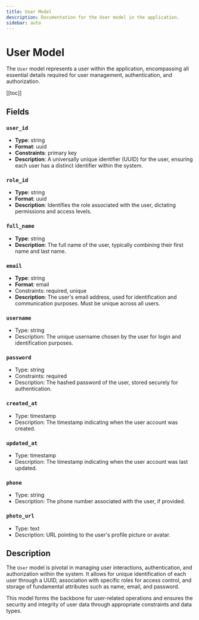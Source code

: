 ```yaml
---
title: User Model
description: Documentation for the User model in the application.
sidebar: auto
---
```


# User Model

The `User` model represents a user within the application, encompassing all essential details required for user management, authentication, and authorization.

[[toc]]

## Fields

### `user_id`
- **Type**: string
- **Format**: uuid
- **Constraints**: primary key
- **Description**: A universally unique identifier (UUID) for the user, ensuring each user has a distinct identifier within the system.

### `role_id`
- **Type**: string
- **Format**: uuid
- **Description**: Identifies the role associated with the user, dictating permissions and access levels.

### `full_name`
- **Type**: string
- **Description**: The full name of the user, typically combining their first name and last name.

### `email`
- **Type**: string
- **Format**: email
- Constraints: required, unique
- **Description**: The user's email address, used for identification and communication purposes. Must be unique across all users.

### `username`
- Type: string
- Description: The unique username chosen by the user for login and identification purposes.

### `password`
- Type: string
- Constraints: required
- Description: The hashed password of the user, stored securely for authentication.

### `created_at`
- Type: timestamp
- Description: The timestamp indicating when the user account was created.

### `updated_at`
- Type: timestamp
- Description: The timestamp indicating when the user account was last updated.

### `phone`
- Type: string
- Description: The phone number associated with the user, if provided.

### `photo_url`
- Type: text
- Description: URL pointing to the user's profile picture or avatar.

## Description

The `User` model is pivotal in managing user interactions, authentication, and authorization within the system. It allows for unique identification of each user through a UUID, association with specific roles for access control, and storage of fundamental attributes such as name, email, and password.

This model forms the backbone for user-related operations and ensures the security and integrity of user data through appropriate constraints and data types.
